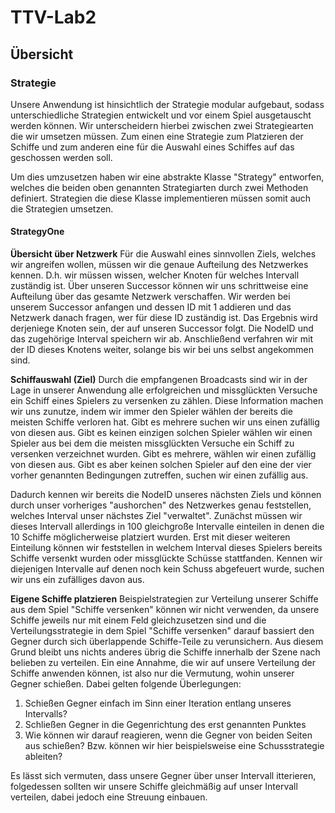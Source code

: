 # TTV-Lab2

## Übersicht
### Strategie
Unsere Anwendung ist hinsichtlich der Strategie modular aufgebaut, sodass unterschiedliche Strategien entwickelt und vor einem Spiel ausgetauscht werden können. Wir unterscheidern hierbei zwischen zwei Strategiearten die wir umsetzen müssen. Zum einen eine Strategie zum Platzieren der Schiffe und zum anderen eine für die Auswahl eines Schiffes auf das geschossen werden soll. 

Um dies umzusetzen haben wir eine abstrakte Klasse "Strategy" entworfen, welches die beiden oben genannten Strategiarten durch zwei Methoden definiert. Strategien die diese Klasse implementieren müssen somit auch die Strategien umsetzen.

#### StrategyOne
**Übersicht über Netzwerk** Für die Auswahl eines sinnvollen Ziels, welches wir angreifen wollen, müssen wir die genaue Aufteilung des Netzwerkes kennen. D.h. wir müssen wissen, welcher Knoten für welches Intervall zuständig ist. Über unseren Successor können wir uns schrittweise eine Aufteilung über das gesamte Netzwerk verschaffen. Wir werden bei unserem Successor anfangen und dessen ID mit 1 addieren und das Netzwerk danach fragen, wer für diese ID zuständig ist. Das Ergebnis wird derjeniege Knoten sein, der auf unseren Successor folgt. Die NodeID und das zugehörige Interval speichern wir ab. Anschließend verfahren wir mit der ID dieses Knotens weiter, solange bis wir bei uns selbst angekommen sind. 

**Schiffauswahl (Ziel)**
 Durch die empfangenen Broadcasts sind wir in der Lage in unserer Anwendung alle erfolgreichen und missglückten Versuche ein Schiff eines Spielers zu versenken zu zählen. Diese Information machen wir uns zunutze, indem wir immer den Spieler wählen der bereits die meisten Schiffe verloren hat. Gibt es mehrere suchen wir uns einen zufällig von diesen aus. Gibt es keinen einzigen solchen Spieler wählen wir einen Spieler aus bei dem die meisten missglückten Versuche ein Schiff zu versenken verzeichnet wurden. Gibt es mehrere, wählen wir einen zufällig von diesen aus. Gibt es aber keinen solchen Spieler auf den eine der vier vorher genannten Bedingungen zutreffen, suchen wir einen zufällig aus. 

 Dadurch kennen wir bereits die NodeID unseres nächsten Ziels und können durch unser vorheriges "aushorchen" des Netzwerkes genau feststellen, welches Interval unser nächstes Ziel "verwaltet". Zunächst müssen wir dieses Intervall allerdings in 100 gleichgroße Intervalle einteilen in denen die 10 Schiffe möglicherweise platziert wurden. Erst mit dieser weiteren Einteilung können wir feststellen in welchem Interval dieses Spielers bereits Schiffe versenkt wurden oder missglückte Schüsse stattfanden. Kennen wir diejenigen Intervalle auf denen noch kein Schuss abgefeuert wurde, suchen wir uns ein zufälliges davon aus.

**Eigene Schiffe platzieren** 
Beispielstrategien zur Verteilung unserer Schiffe aus dem Spiel "Schiffe versenken" können wir nicht verwenden, da unsere Schiffe jeweils nur mit einem Feld gleichzusetzen sind und die Verteilungsstrategie in dem Spiel "Schiffe versenken" darauf bassiert den Gegner durch sich überlappende Schiffe-Teile zu verunsichern. Aus diesem Grund bleibt uns nichts anderes übrig die Schiffe innerhalb der Szene nach belieben zu verteilen. Ein eine Annahme, die wir auf unsere Verteilung der Schiffe anwenden können, ist also nur die Vermutung, wohin unserer Gegner schießen. Dabei gelten folgende Überlegungen:
1. Schießen Gegner einfach im Sinn einer Iteration entlang unseres Intervalls?
2. Schließen Gegner in die Gegenrichtung des erst genannten Punktes
3. Wie können wir darauf reagieren, wenn die Gegner von beiden Seiten aus schießen? Bzw. können wir hier beispielsweise eine Schussstrategie ableiten?

Es lässt sich vermuten, dass unsere Gegner über unser Intervall itterieren, folgedessen sollten wir unsere Schiffe gleichmäßig auf unser Intervall verteilen, dabei jedoch eine Streuung einbauen.
